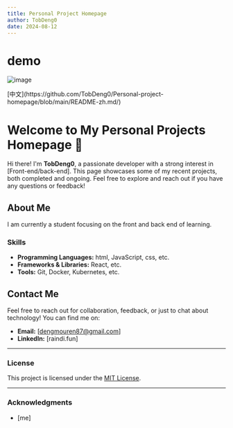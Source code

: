 ```yaml
---
title: Personal Project Homepage
author: TobDeng0
date: 2024-08-12
---
```


# demo
![image](https://github.com/user-attachments/assets/502e73dc-e870-4b62-8079-1f09a5a38bef)

<!-- You can use emojis to make your page more engaging! 🚀 -->  [中文](https://github.com/TobDeng0/Personal-project-homepage/blob/main/README-zh.md/)
# Welcome to My Personal Projects Homepage 🌟

Hi there! I'm **TobDeng0**, a passionate developer with a strong interest in [Front-end/back-end]. This page showcases some of my recent projects, both completed and ongoing. Feel free to explore and reach out if you have any questions or feedback!

## About Me

I am currently a student focusing on the front and back end of learning.
### Skills

- **Programming Languages:** html, JavaScript, css, etc.
- **Frameworks & Libraries:** React, etc.
- **Tools:** Git, Docker, Kubernetes, etc.

## Contact Me

Feel free to reach out for collaboration, feedback, or just to chat about technology! You can find me on:

- **Email:** [dengmouren87@gmail.com]
- **LinkedIn:** [raindi.fun]

---

### License

This project is licensed under the [MIT License](LICENSE).

---

### Acknowledgments

- [me]
